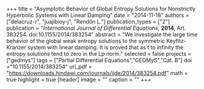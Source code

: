 +++
title = "Asymptotic Behavior of Global Entropy Solutions for Nonstrictly Hyperbolic Systems with Linear Damping"
date = "2014-11-18"
authors = ["delacruz-r", "juajibioy-j", "Rendón L."]
publication_types = ["2"]
publication = "*International Journal of Differential Equations*, **2014**, Art. 383254. doi:10.1155/2014/383254"
abstract = "We investigate the large time behavior of the global weak entropy solutions to the symmetric Keyfitz-Kranzer system with linear damping. It is proved that as t to infinity the entropy solutions tend to zero in the Lp norm."
selected = false
projects = ["gedmys"]
tags = ["Partial Differential Equations","GEDMyS","Cat. B"]
doi ="10.1155/2014/383254"
url_pdf = "https://downloads.hindawi.com/journals/ijde/2014/383254.pdf"
math = true
highlight = true
[header]
image = ""
caption = ""
+++
